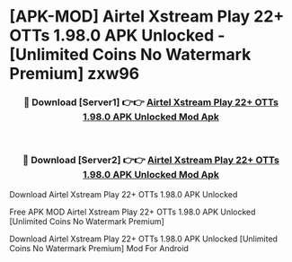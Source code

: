 # [APK-MOD] Airtel Xstream Play  22+ OTTs 1.98.0 APK Unlocked - [Unlimited Coins No Watermark Premium] zxw96



<div align="center">
<h3>🔴 Download [Server1] 👉👉 <a href="https://momento.my/?title=Airtel_Xstream_Play__22+_OTTs_1.98.0_APK_Unlocked">Airtel Xstream Play  22+ OTTs 1.98.0 APK Unlocked Mod Apk</a></h3><br>

<h3>🔴 Download [Server2] 👉👉 <a href="https://momento.my/?title=Airtel_Xstream_Play__22+_OTTs_1.98.0_APK_Unlocked">Airtel Xstream Play  22+ OTTs 1.98.0 APK Unlocked Mod Apk</a></h3>
</div>



Download Airtel Xstream Play  22+ OTTs 1.98.0 APK Unlocked 

Free APK MOD Airtel Xstream Play  22+ OTTs 1.98.0 APK Unlocked [Unlimited Coins No Watermark Premium]

Download Airtel Xstream Play  22+ OTTs 1.98.0 APK Unlocked [Unlimited Coins No Watermark Premium] Mod For Android
